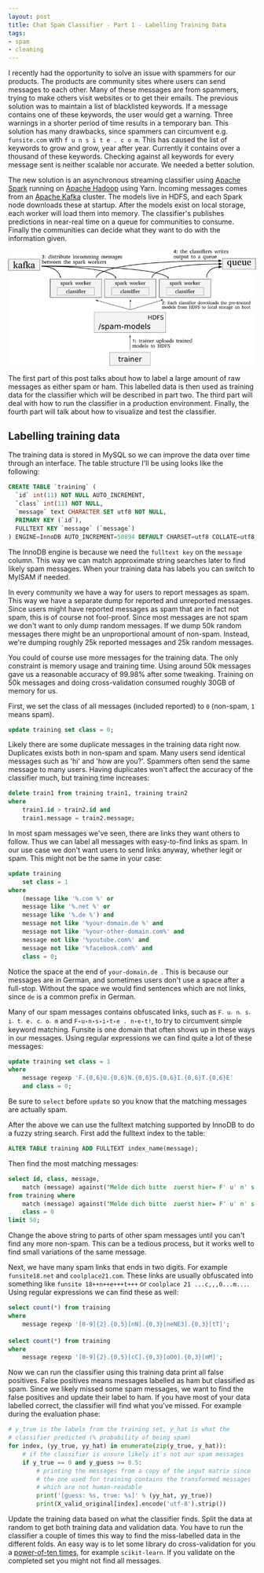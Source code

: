```yaml
---
layout: post
title: Chat Spam Classifier - Part 1 - Labelling Training Data
tags:
- spam
- cleaning
---
```


I recently had the opportunity to solve an issue with spammers for our products. The products are community sites where users can send messages to each other. Many of these messages are from spammers, trying to make others visit websites or to get their emails. The previous solution was to maintain a list of blacklisted keywords. If a message contains one of these keywords, the user would get a warning. Three warnings in a shorter period of time results in a temporary ban. This solution has many drawbacks, since spammers can circumvent e.g. `funsite.com` with `f u n s i t e . c o m`. This has caused the list of keywords to grow and grow, year after year. Currently it contains over a thousand of these keywords. Checking against all keywords for every message sent is neither scalable nor accurate. We needed a better solution.

The new solution is an asynchronous streaming classifier using [Apache Spark](http://spark.apache.org/) running on [Apache Hadoop](http://hadoop.apache.org/) using Yarn. Incoming messages comes from an [Apache Kafka](http://kafka.apache.org/) cluster. The models live in HDFS, and each Spark node downloads these at startup. After the models exist on local storage, each worker will load them into memory. The classifier's publishes predictions in near-real time on a queue for communities to consume. Finally the communities can decide what they want to do with the information given.

![architecture](/images/spam-hdfs.png)

The first part of this post talks about how to label a large amount of raw messages as either spam or ham. This labelled data is then used as training data for the classifier which will be described in part two. The third part will deal with how to run the classifier in a production environment. Finally, the fourth part will talk about how to visualize and test the classifier.

## Labelling training data

The training data is stored in MySQL so we can improve the data over time through an interface. The table structure I'll be using looks like the following:

```sql
CREATE TABLE `training` (
  `id` int(11) NOT NULL AUTO_INCREMENT,
  `class` int(11) NOT NULL,
  `message` text CHARACTER SET utf8 NOT NULL,
  PRIMARY KEY (`id`),
  FULLTEXT KEY `message` (`message`)
) ENGINE=InnoDB AUTO_INCREMENT=50894 DEFAULT CHARSET=utf8 COLLATE=utf8_bin
```

The InnoDB engine is because we need the `fulltext key` on the `message` column. This way we can match approximate string searches later to find likely spam messages. When your training data has labels you can switch to MyISAM if needed.

In every community we have a way for users to report messages as spam. This way we have a separate dump for reported and unreported messages. Since users might have reported messages as spam that are in fact not spam, this is of course not fool-proof. Since most messages are not spam we don't want to only dump random messages. If we dump 50k random messages there might be an unproportional amount of non-spam. Instead, we're dumping roughly 25k reported messages and 25k random messages.

You could of course use more messages for the training data. The only constraint is memory usage and training time. Using around 50k messages gave us a reasonable accuracy of 99.98% after some tweaking. Training on 50k messages and doing cross-validation consumed roughly 30GB of memory for us.

First, we set the class of all messages (included reported) to `0` (non-spam, `1` means spam).

```sql
update training set class = 0;
```

Likely there are some duplicate messages in the training data right now. Duplicates exists both in non-spam and spam. Many users send identical messages such as 'hi' and 'how are you?'. Spammers often send the same message to many users. Having duplicates won't affect the accuracy of the classifier much, but training time increases:

```sql
delete train1 from training train1, training train2
where
    train1.id > train2.id and
    train1.message = train2.message;
```

In most spam messages we've seen, there are links they want others to follow. Thus we can label all messages with easy-to-find links as spam. In our use case we don't want users to send links anyway, whether legit or spam. This might not be the same in your case:

```sql
update training
    set class = 1
where
    (message like '%.com %' or
    message like '%.net %' or
    message like '%.de %') and
    message not like '%your-domain.de %' and
    message not like '%your-other-domain.com%' and
    message not like '%youtube.com%' and
    message not like '%facebook.com%' and
    class = 0;
```

Notice the space at the end of `your-domain.de `. This is because our messages are in German, and sometimes users don't use a space after a full-stop. Without the space we would find sentences which are not links, since `de` is a common prefix in German.

Many of our spam messages contains obfuscated links, such as `F˔ u˔ n˔ s˔ i˔ t˔ e. c˔ o˔ m` and `F˖u˖n˖s˖i˖t˖e . n˖e˖t!`, to try to circumvent simple keyword matching. Funsite is one domain that often shows up in these ways in our messages. Using regular expressions we can find quite a lot of these messages:

```sql
update training set class = 1
where
    message regexp 'F.{0,6}U.{0,6}N.{0,6}S.{0,6}I.{0,6}T.{0,6}E'
    and class = 0;
```

Be sure to `select` before `update` so you know that the matching messages are actually spam.

After the above we can use the fulltext matching supported by InnoDB to do a fuzzy string search. First add the fulltext index to the table:

```sql
ALTER TABLE training ADD FULLTEXT index_name(message);
```

Then find the most matching messages:

```sql
select id, class, message,
    match (message) against("Melde dich bitte  zuerst hier= Fˈ uˈ nˈ sˈ iˈ tˈ e . nˈ eˈ t!!") as score
from training where
    match (message) against("Melde dich bitte  zuerst hier= Fˈ uˈ nˈ sˈ iˈ tˈ e . nˈ eˈ t!!") and
    class = 0
limit 50;
```

Change the above string to parts of other spam messages until you can't find any more non-spam. This can be a tedious process, but it works well to find small variations of the same message.

Next, we have many spam links that ends in two digits. For example `funsite18.net` and `coolplace21.com`. These links are usually obfuscated into something like `funsite 18++n++e+++t+++` or `coolplace 21 ...c,,,0...m...`. Using regular expressions we can find these as well:

```sql
select count(*) from training
where
    message regexp '[0-9]{2}.{0,5}[nN].{0,3}[neNE3].{0,3}[tT]';

select count(*) from training
where
    message regexp '[0-9]{2}.{0,5}[cC].{0,3}[oO0].{0,3}[mM]';
```

Now we can run the classifier using this training data print all false positives. False positives means messages labelled as ham but classified as spam. Since we likely missed some spam messages, we want to find the false positives and update their label to ham. If you have most of your data labelled correct, the classifier will find what you've missed. For example during the evaluation phase:

```python
# y_true is the labels from the training set, y_hat is what the
# classifier predicted (% probability of being spam)
for index, (yy_true, yy_hat) in enumerate(zip(y_true, y_hat)):
    # if the classifier is unsure likely it's not our spam messages
    if y_true == 0 and y_guess >= 0.5:
        # printing the messages from a copy of the input matrix since
        # the one used for training contains the transformed messages
        # which are not human-readable
        print('[guess: %s, true: %s]' % (yy_hat, yy_true))
        print(X_valid_original[index].encode('utf-8').strip())
```

Update the training data based on what the classifier finds. Split the data at random to get both training data and validation data. You have to run the classifier a couple of times this way to find the miss-labelled data in the different folds. An easy way is to let some library do cross-validation for you a [power-of-ten times](https://zedshaw.com/archive/programmers-need-to-learn-statistics-or-i-will-kill-them-all/), for example `scikit-learn`. If you validate on the completed set you might not find all messages.
